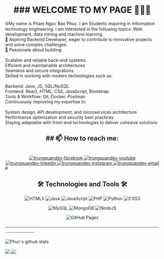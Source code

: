 <h1 align="center">### WELCOME TO MY PAGE 👋👋👋</h1>
🌐My name is Pham Ngoc Bao Phuc. I am Students majoring in information technology engineering. I am interested in the following topics: Web development, data mining and machine learning.<br>🎯 Aspiring Backend Developer, eager to contribute to innovative projects and solve complex challenges.<br>🚀 Passionate about building:<br><br>Scalable and reliable back-end systems<br>Efficient and maintainable architectures<br>Seamless and secure integrations<br>Skilled in working with modern technologies such as:<br><br>Backend: Java, JS, SQL/NoSQL <br>Frontend: React, HTML, CSS, JavaScript, Bootstrap<br>Tools & Workflow: Git, Docker, Postman <br>Continuously improving my expertise in:<br><br>System design, API development, and microservices architecture<br>Performance optimization and security best practices<br>Staying adaptable with front-end technologies to deliver cohesive solutions<br>
<h2 align="center">## 📫 How to reach me:</h2>
<br>
<!-- https://icons8.com -->
<div align="center">
 
  <a href="https://www.facebook.com/baorphucs" target="blank">
    <img src="https://img.icons8.com/bubbles/100/000000/facebook-new.png" alt="trungquandev-facebook" />
  </a>
  <a href="#" target="blank">
    <img src="https://img.icons8.com/bubbles/100/000000/youtube-squared.png" alt="trungquandev-youtube" />
  </a>
  <a href="#" target="blank">
    <img src="https://img.icons8.com/bubbles/100/000000/linkedin.png" alt="trungquandev-linkedin" />
  </a>
  <a href="https://www.instagram.com/baorphucs.pn/" target="blank">
    <img src="https://img.icons8.com/bubbles/100/000000/instagram.png" alt="trungquandev-instagram" />
  </a>
  <a href="doccode.2021@gmail.com" target="top">
    <img src="https://img.icons8.com/bubbles/100/000000/apple-mail.png" alt="trungquandev-email" />
  </a>
</div>
# <h2 align="center">🛠 Technologies and Tools 🛠</h2>
<div align="center">
 <img src="https://img.shields.io/badge/html5-%23E34F26.svg?style=for-the-badge&logo=html5&logoColor=white" alt="HTML5">
  <img src="https://img.shields.io/badge/java-%23ED8B00.svg?style=for-the-badge&logo=openjdk&logoColor=white" alt="Java">
  <img src="https://img.shields.io/badge/javascript-%23323330.svg?style=for-the-badge&logo=javascript&logoColor=%23F7DF1E" alt="JavaScript">
  <img src="https://img.shields.io/badge/php-%23777BB4.svg?style=for-the-badge&logo=php&logoColor=white" alt="PHP">
  <img src="https://img.shields.io/badge/python-3670A0?style=for-the-badge&logo=python&logoColor=ffdd54" alt="Python">
  <img src="https://img.shields.io/badge/css3-%231572B6.svg?style=for-the-badge&logo=css3&logoColor=white" alt="CSS3">
  
  ![MySQL](https://img.shields.io/badge/mysql-4479A1.svg?style=for-the-badge&logo=mysql&logoColor=white)
  ![MongoDB](https://img.shields.io/badge/MongoDB-%234ea94b.svg?style=for-the-badge&logo=mongodb&logoColor=white)
  ![NodeJS](https://img.shields.io/badge/node.js-6DA55F?style=for-the-badge&logo=node.js&logoColor=white)


  
  ![GitHub Pages](https://img.shields.io/badge/github%20pages-121013?style=for-the-badge&logo=github&logoColor=white)
</div>
---------------------------------------------------------------------------------------------

![Phuc's github stats](https://github-readme-stats-git-masterrstaa-rickstaa.vercel.app/api?username=baorphucs&show_icons=true&theme=tokyonight&hide=contribs,prs,issues)

<a href="https://github.com/baorphucs/Phone-sales-website">
  <img align="center" src="https://github-readme-stats.vercel.app/api/pin/?username=baorphucs&repo=Phone-sales-website&theme=radical" />
</a>

<a href="https://github.com/baorphucs/WebFilm_ReactJS_NodeJS">
  <!-- Change the `github-readme-stats.anuraghazra1.vercel.app` to `github-readme-stats.vercel.app`  -->
   <img align="center" src="https://github-readme-stats.vercel.app/api/pin/?username=baorphucs&repo=WebFilm_ReactJS_NodeJS&theme=merko" />

</a>
